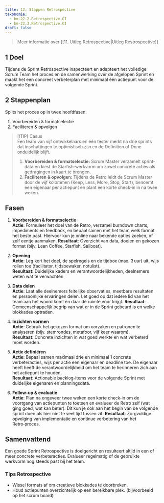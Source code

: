 ```yaml
---
title: 12. Stappen Retrospective
taxonomie:
  - bm-22.2.Retrospective.OI
  - bm-22.3.Retrospective.OI
draft: false
---
```


> Meer informatie over [[11. Uitleg Retrospective|Uitleg Restrospective]]

## 1 Doel
Tijdens de Sprint Retrospective inspecteert en adapteert het volledige Scrum Team het proces en de samenwerking over de afgelopen Sprint en maakt het een concreet verbeterplan met minimaal één actiepunt voor de volgende Sprint.  

## 2 Stappenplan
Splits het proces op in twee hoofd­fasen:
  1. Voorbereiden & formatselectie  
  2. Faciliteren & opvolgen

> [!TIP] Casus  
> Een team van vijf ontwikkelaars en één tester merkt na drie sprints dat inschattingen te optimistisch zijn en de Definition of Done onduidelijk blijft.  
> 1. **Voorbereiden & formatselectie:** Scrum Master verzamelt sprint­data en kiest de Starfish‑werkvorm om zowel concrete acties als gedragingen in kaart te brengen.  
> 2. **Faciliteren & opvolgen:** Tijdens de Retro leidt de Scrum Master door de vijf kolommen (Keep, Less, More, Stop, Start), benoemt een eigenaar per actiepunt en plant een korte check‑in in na twee weken.

## Fasen
1. **Voorbereiden & formatselectie**  
    **Actie**: Formuleer het doel van de Retro, verzamel burndown charts, impediments en feedback, en bepaal samen met het team welk format het beste past. Hiervoor kun je online naar bekende opties zoeken, of zelf eentje aanmaken.
    **Resultaat**: Overzicht van data, doelen en gekozen format (bijv. Lean Coffee, Starfish, Sailboat).

2. **Opening**  
    **Actie**: Leg kort het doel, de spelregels en de tijdbox (max. 3 uur) uit, wijs rollen toe (facilitator, tijdsbewaker, notulist).  
    **Resultaat**: Duidelijke kaders en verantwoordelijkheden, deelnemers weten wat te verwachten.

3. **Data delen**  
    **Actie**: Laat alle deelnemers feitelijke observaties, meetbare resultaten en persoonlijke ervaringen delen. Let goed op dat iedere lid van het team aan het woord komt en daar de ruimte voor krijgt.
    **Resultaat**: Gemeenschappelijk begrip van wat er in de Sprint gebeurd is en welke blokkades optraden.

4. **Inzichten vormen**  
    **Actie**: Gebruik het gekozen format om oorzaken en patronen te analyseren (bijv. stemrondes, metafoor, vijf keer waarom).  
    **Resultaat**: Concrete inzichten in wat goed werkte en wat verbeterd moet worden.

5. **Actie definiëren**  
    **Actie**: Bepaal samen maximaal drie en minimaal 1 concrete verbeteracties, wijs per actie een eigenaar en deadline toe. De eigenaar heeft heeft de verantwoordelijkheid om het team te herinneren zich aan het actiepunt te houden.  
    **Resultaat**: Actionable backlog-items voor de volgende Sprint met duidelijke eigenaren en planningsdata.

6. **Follow‑up & evaluatie**  
    **Actie**: Plan na ongeveer twee weken een korte check‑in om de voortgang van actiepunten te toetsen en evalueer de Retro zelf (wat ging goed, wat kan beter). Dit kun je ook aan het begin van de volgende sprint doen als hier niet te veel tijd tussen zit. 
    **Resultaat**: Zorgvuldige opvolging van implementatie en continue verbetering van het Retro‑proces.

## Samenvattend
Een goede Sprint Retrospective is doelgericht en resulteert altijd in een of meer concrete verbeteracties. Evalueer regelmatig of de gebruikte werkvorm nog steeds past bij het team.

### Tips Retrospective
- Wissel formats af om creatieve blokkades te doorbreken.  
- Houd actiepunten overzichtelijk op een bereikbare plek. (bijvoorbeeld op het scrum board) 